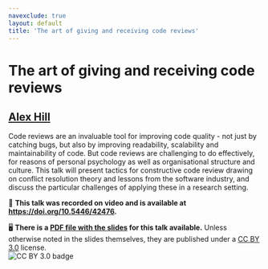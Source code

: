 ```yaml
---
navexclude: true
layout: default
title: 'The art of giving and receiving code reviews'
---
```


# The art of giving and receiving code reviews

## [Alex Hill](../../speaker/TC8EKK/)

Code reviews are an invaluable tool for improving code quality - not just by catching bugs, but also by improving readability, scalability and maintainability of code. But code reviews are challenging to do effectively, for reasons of personal psychology as well as organisational structure and culture. This talk will present tactics for constructive code review drawing on conflict resolution theory and lessons from the software industry, and discuss the particular challenges of applying these in a research setting.

🎥 **This talk was recorded on video and is available at <https://doi.org/10.5446/42476>.**

🖥 **There is a [PDF file with the slides](slides.pdf) for this talk available.** Unless otherwise noted in the slides themselves, they are published under a [CC BY 3.0](https://creativecommons.org/licenses/by/3.0/legalcode) license.  
![CC BY 3.0 badge](https://licensebuttons.net/l/by/3.0/80x15.png)